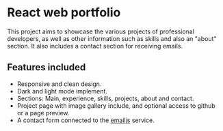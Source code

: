 # React web portfolio

This project aims to showcase the various projects of professional developers, as well as other information such as skills and also an "about" section. It also includes a contact section for receiving emails.

## Features included

- Responsive and clean design.
- Dark and light mode implement.
- Sections: Main, experience, skills, projects, about and contact.
- Project page with image gallery include, and optional access to github or a page preview.
- A contact form connected to the [emailjs](https://www.emailjs.com/) service.
